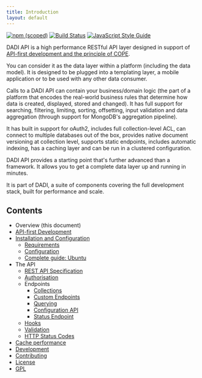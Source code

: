 ```yaml
---
title: Introduction
layout: default
---
```


[![npm (scoped)](https://img.shields.io/npm/v/@dadi/cdn.svg?maxAge=10800&style=flat-square)](https://www.npmjs.com/package/@dadi/cdn)&nbsp;[![Build Status](https://travis-ci.org/dadi/cdn.svg?branch=master)](https://travis-ci.org/dadi/cdn)&nbsp;[![JavaScript Style Guide](https://img.shields.io/badge/code%20style-standard-brightgreen.svg?style=flat-square)](http://standardjs.com/)

DADI API is a high performance RESTful API layer designed in support of [API-first development and the principle of COPE](./apiFirst).

You can consider it as the data layer within a platform (including the data model). It is designed to be plugged into a templating layer, a mobile application or to be used with any other data consumer.

Calls to a DADI API can contain your business/domain logic (the part of a platform that encodes the real-world business rules that determine how data is created, displayed, stored and changed). It has full support for searching, filtering, limiting, sorting, offsetting, input validation and data aggregation (through support for MongoDB's aggregation pipeline).

It has built in support for oAuth2, includes full collection-level ACL, can connect to multiple databases out of the box, provides native document versioning at collection level, supports static endpoints, includes automatic indexing, has a caching layer and can be run in a clustered configuration.

DADI API provides a starting point that's further advanced than a framework. It allows you to get a complete data layer up and running in minutes.

It is part of DADI, a suite of components covering the full development stack, built for performance and scale.

## Contents

* Overview (this document)
* [API-first Development](./apiFirst)
* [Installation and Configuration](./setup/)
  * [Requirements](./setup/requirements)
  * [Configuration](./setup/configuration)
  * [Complete guide: Ubuntu](./setup/installGuide.ubuntu)
* The API
	* [REST API Specification](./theapi/restApiSpecification)
	* [Authorisation](./theapi/authorisation)
	* Endpoints
	  * [Collections](./theapi/endpoints/collections)
	  * [Custom Endpoints](./theapi/endpoints/custom)
	  * [Querying](./theapi/endpoints/querying)
	  * [Configuration API](./theapi/endpoints/configApi)
	  * [Status Endpoint](./theapi/endpoints/status)
  * [Hooks](./theapi/hooks)
  * [Validation](./theapi/validation)
  * [HTTP Status Codes](./theapi/httpStatuses)
* [Cache performance](./cachePerformance)
* [Development](./development)
* [Contributing](./contributingGuidelines)
* [License](./license)
* [GPL](./gpl)
